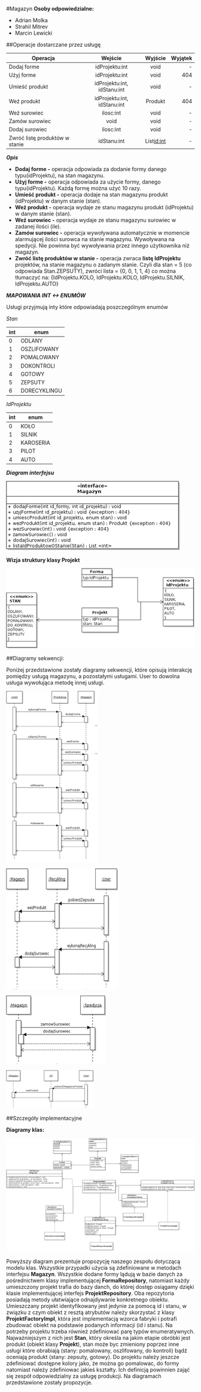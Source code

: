 #Magazyn
**Osoby odpowiedzialne:**
* Adrian Molka
* Strahil Mitrev
* Marcin Lewicki

##Operacje dostarczane przez usługę

| Operacja | Wejście | Wyjście | Wyjątek | 
| -------- | :-----: | :-----: | ------: | 
| Dodaj forme | idProjektu:int | void | - |
| Użyj forme | idProjektu:int | void | 404 |
| Umieść produkt | idProjektu:int, idStanu:int | void | - |
| Weź produkt | idProjektu:int, idStanu:int | Produkt | 404 |
| Weź surowiec | ilosc:int | void | - |
| Zamów surowiec | void | void | - |
| Dodaj surowiec | ilosc:int | void  | - |
| Zwróć listę produktów w stanie | idStanu:int | List<id:int> | - |

***Opis***

* **Dodaj forme -** operacja odpowiada za dodanie formy danego typu(idProjektu), na stan magazynu. 
* **Użyj forme -**  operacja odpowiada za użycie formy, danego typu(idProjektu). Każdą formę można użyć 10 razy.
* **Umieść produkt -** operacja dodaje na stan magazynu produkt (idProjektu) w danym stanie (stan).
* **Weź produkt -** operacja wydaje ze stanu magazynu produkt (idProjektu) w danym stanie (stan).
* **Weź surowiec -** operacja wydaje ze stanu magazynu surowiec w zadanej ilości (ile).
* **Zamów surowiec -** operacja wywoływana automatycznie w momencie alarmującej ilości surowca na stanie magazynu. 
    Wywoływana na spedycji. Nie powinna być wywoływania przez innego użytkownika niż magazyn.
* **Zwróć listę produktów w stanie -** operacja zwraca **listę IdProjektu** projektów, na stanie magazynu o zadanym stanie.
	Czyli dla stan = 5 (co odpowiada Stan.ZEPSUTY), zwróci lista = {0, 0, 1, 1, 4} co można tłumaczyć na:
		{IdProjektu.KOLO, IdProjektu.KOLO, IdProjektu.SILNIK, IdProjektu.AUTO}

***MAPOWANIA INT <-> ENUMÓW***

Usługi przyjmują inty które odpowiadają poszczególnym enumów

 _Stan_

| int | enum |
| --- | ---- |
| 0 | ODLANY |
| 1 | OSZLIFOWANY |
| 2 | POMALOWANY |
| 3 | DOKONTROLI |
| 4 | GOTOWY |
| 5 | ZEPSUTY |
| 6 | DORECYKLINGU |


_IdProjektu_

| int | enum | 
| ----| ---- | 
| 0 | KOŁO |
| 1 | SILNIK |
| 2 | KAROSERIA |
| 3 | PILOT | 
| 4 | AUTO |

***Diagram interfejsu***

![](media/interfejsMagazyn.png)

**Wizja struktury klasy Projekt**

![](media/projektClass.png)

##Diagramy sekwencji:

Poniżej przedstawione zostały diagramy sekwencji, które opisują
interakcję pomiędzy usługą magazynu, a pozostałymi usługami. User to
dowolna usługa wywołująca metodę innej usługi.

![](media/image2.png) 

![](media/image3.png)

![](media/image4.png)

![](media/image5.png)

##Szczegóły implementacyjne 

**Diagramy klas:**

![](media/image1.png)

Powyższy diagram prezentuje propozycję naszego zespołu dotyczącą modelu
klas. Wszystkie przypadki użycia są zdefiniowane w metodach interfejsu
**Magazyn**. Wszystkie dodane formy lądują w bazie danych za
pośrednictwem klasy implementującej **FormaRepository**, natomiast każdy
umieszczony projekt trafia do bazy danch, do której dostęp osiągamy
dzięki klasie implementującej interfejs **ProjektRepository**. Oba
repozytoria posiadają metody ułatwiające odnajdywanie konkretnego
obiektu. Umieszczany projekt identyfikowany jest jedynie za pomocą id i
stanu, w związku z czym obiekt z resztą atrybutów należy skorzystać z
klasy **ProjektFactoryImpl**, która jest implementacją wzorca fabryki i
potrafi zbudować obiekt na podstawie podanych informacji (id i stanu).
Na potrzeby projektu trzeba również zdefiniować parę typów
enumeratywnych. Najważniejszym z nich jest **Stan**, który określa na
jakim etapie obróbki jest produkt (obiekt klasy **Projekt**), stan może
byc zmieniony poprzez inne usługi które obrabiają (stany: pomalowany,
oszlifowany, do kontroli) bądź oceniają produkt (stany: zepsuty,
gotowy). Do projektu należy jeszcze zdefiniować dostępne kolory jako, że
można go pomalowac, do formy natomiast należy zdefiniowac jakieś
kształty. Ich definicją powinnien zająć się zespół odpowiedzialny za
usługę produkcji. Na diagramach przedstawione zostały propozycje.
